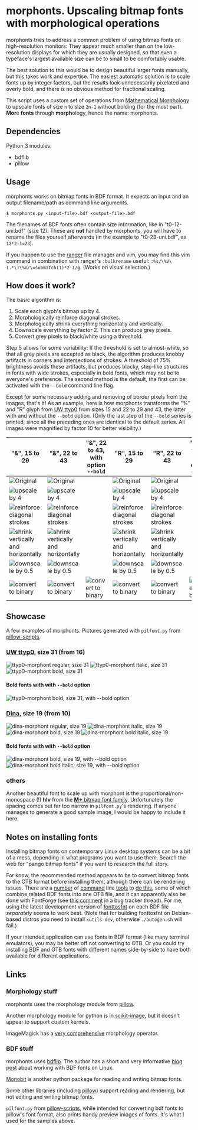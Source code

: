 # morphonts. Upscaling bitmap fonts with morphological operations

morphonts tries to address a common problem of using bitmap fonts on high-resolution monitors: They appear much smaller than on the low-resolution displays for which they are usually designed, so that even a typeface's largest available size can be to small to be comfortably usable.

The best solution to this would be to design beautiful larger fonts manually, but this takes work and expertise. The easiest automatic solution is to scale fonts up by integer factors, but the results look unnecessarily pixelated and overly bold, and there is no obvious method for fractional scaling. 

This script uses a custom set of operations from [Mathematical Morphology](https://en.wikipedia.org/wiki/Mathematical_Morphology) to upscale fonts of size `n` to size `2n-1` without bolding (for the most part). **Mor**e **fonts** through **morph**ology, hence the name: morphonts.


## Dependencies

Python 3 modules:
 - bdflib
 - pillow


## Usage

morphonts works on bitmap fonts in BDF format. It expects an input and an output filename/path as command line arguments.

```
$ morphonts.py <input-file>.bdf <output-file>.bdf
```

The filenames of BDF fonts often contain size information, like in "t0-12-uni.bdf" (size 12). These are **not** handled by morphonts, you will have to rename the files yourself afterwards (in the example to "t0-23-uni.bdf", as `12*2-1=23`). 

If you happen to use the [ranger](https://ranger.github.io/) file manager and vim, you may find this vim command in combination with ranger's `:bulkrename` useful: `:%s/\%V\(.*\)\%V/\=submatch(1)*2-1/g`. (Works on visual selection.)


## How does it work?

The basic algorithm is:

 1. Scale each glyph's bitmap up by 4.
 2. Morphologically reinforce diagonal strokes.
 3. Morphologically shrink everything horizontally and vertically.
 4. Downscale everything by factor 2. This can produce grey pixels.
 5. Convert grey pixels to black/white using a threshold.

Step 5 allows for some variability: If the threshold is set to almost-white, so that all grey pixels are accepted as black, the algorithm produces knobby artifacts in corners and intersections of strokes. A threshold of 75% brightness avoids these artifacts, but produces blocky, step-like structures in fonts with wide strokes, especially in bold fonts, which may not be to everyone's preference. The second method is the default, the first can be activated with the `--bold` command line flag.

Except for some necessary adding and removing of border pixels from the images, that's it! As an example, here is how morphonts transforms the "%" and "R" glyph from [UW ttyp0](https://people.mpi-inf.mpg.de/~uwe/misc/uw-ttyp0/) from sizes 15 and 22 to 29 and 43, the latter with and without the `--bold` option. (Only the last step of the `--bold` series is printed, since all the preceding ones are identical to the default series. All images were magnified by factor 10 for better visibility.)

| "&", 15 to 29                                                                                 | "&", 22 to 43                                                                                         | "&", 22 to 43, with option `--bold`                                                                | "R", 15 to 29                                                                         | "R", 22 to 43                                                                                 |"R", 22 to 43, with option `--bold`                                                        |
|-----------------------------------------------------------------------------------------------|-------------------------------------------------------------------------------------------------------|----------------------------------------------------------------------------------------------------|---------------------------------------------------------------------------------------|-----------------------------------------------------------------------------------------------|-------------------------------------------------------------------------------------------|
| ![Original](/pictures/sequences/t0-15-uni/ampersand/scale-10/0.png)                           | ![Original](/pictures/sequences/t0-22-uni/default/ampersand/scale-10/0.png)                           |                                                                                                    | ![Original](/pictures/sequences/t0-15-uni/R/scale-10/0.png)                           | ![Original](/pictures/sequences/t0-22-uni/default/R/scale-10/0.png)                           |                                                                                           |
| ![upscale by 4](/pictures/sequences/t0-15-uni/ampersand/scale-10/1.png)                       | ![upscale by 4](/pictures/sequences/t0-22-uni/default/ampersand/scale-10/1.png)                       |                                                                                                    | ![upscale by 4](/pictures/sequences/t0-15-uni/R/scale-10/1.png)                       | ![upscale by 4](/pictures/sequences/t0-22-uni/default/R/scale-10/1.png)                       |                                                                                           |
| ![reinforce diagonal strokes](/pictures/sequences/t0-15-uni/ampersand/scale-10/4.png)         | ![reinforce diagonal strokes](/pictures/sequences/t0-22-uni/default/ampersand/scale-10/4.png)         |                                                                                                    | ![reinforce diagonal strokes](/pictures/sequences/t0-15-uni/R/scale-10/4.png)         | ![reinforce diagonal strokes](/pictures/sequences/t0-22-uni/default/R/scale-10/4.png)         |                                                                                           |
| ![shrink vertically and horizontally](/pictures/sequences/t0-15-uni/ampersand/scale-10/6.png) | ![shrink vertically and horizontally](/pictures/sequences/t0-22-uni/default/ampersand/scale-10/6.png) |                                                                                                    | ![shrink vertically and horizontally](/pictures/sequences/t0-15-uni/R/scale-10/6.png) | ![shrink vertically and horizontally](/pictures/sequences/t0-22-uni/default/R/scale-10/6.png) |                                                                                           |
| ![downscale by 0.5](/pictures/sequences/t0-15-uni/ampersand/scale-10/7.png)                   | ![downscale by 0.5](/pictures/sequences/t0-22-uni/default/ampersand/scale-10/7.png)                   |                                                                                                    | ![downscale by 0.5](/pictures/sequences/t0-15-uni/R/scale-10/7.png)                   | ![downscale by 0.5](/pictures/sequences/t0-22-uni/default/R/scale-10/7.png)                   |                                                                                           |
| ![convert to binary](/pictures/sequences/t0-15-uni/ampersand/scale-10/8.png)                  | ![convert to binary](/pictures/sequences/t0-22-uni/default/ampersand/scale-10/8.png)                  | ![convert to binary](/pictures/sequences/t0-22-uni/bold/ampersand/scale-10/8.png)                  | ![convert to binary](/pictures/sequences/t0-15-uni/R/scale-10/8.png)                  | ![convert to binary](/pictures/sequences/t0-22-uni/default/R/scale-10/8.png)                  |![convert to binary](/pictures/sequences/t0-22-uni/bold/R/scale-10/8.png)                  |


## Showcase

A few examples of morphonts. Pictures generated with `pilfont.py` from [pillow-scripts](https://github.com/python-pillow/pillow-scripts).

### [UW ttyp0](https://people.mpi-inf.mpg.de/~uwe/misc/uw-ttyp0/), size 31 (from 16)

![ttyp0-morphont regular, size 31](/pictures/samples/t0-31-uni.png)
![ttyp0-morphont italic, size 31](/pictures/samples/t0-31i-uni.png)
![ttyp0-morphont bold, size 31](/pictures/samples/t0-31b-uni.png)

#### Bold fonts with with `--bold` option

![ttyp0-morphont bold, size 31, with --bold option](/pictures/samples/t0-31b-uni_morphonts--bold.png)

### [Dina](https://www.dcmembers.com/jibsen/download/61/), size 19 (from 10)

![dina-morphont regular, size 19](/pictures/samples/Dina_r400-19.png)
![dina-morphont italic, size 19](/pictures/samples/Dina_i400-19.png)
![dina-morphont bold, size 19](/pictures/samples/Dina_r700-19.png)
![dina-morphont bold italic, size 19](/pictures/samples/Dina_i700-19.png)

#### Bold fonts with with `--bold` option

![dina-morphont bold, size 19, with --bold option](/pictures/samples/Dina_r700-19_morphonts--bold.png)
![dina-morphont bold italic, size 19, with --bold option](/pictures/samples/Dina_i700-19_morphonts--bold.png)

### others

Another beautiful font to scale up with morphont is the proportional/non-monospace (!) **hlv** from the [**M+** bitmap font family](https://tracker.debian.org/pkg/xfonts-mplus). Unfortunately the spacing comes out far too narrow in `pilfont.py`'s rendering. If anyone manages to generate a good sample image, I would be happy to include it here.


## Notes on installing fonts

Installing bitmap fonts on contemporary Linux desktop systems can be a bit of a mess, depending in what programs you want to use them. Search the web for "pango bitmap fonts" if you want to research the full story.

For know, the recommended method appears to be to convert bitmap fonts to the OTB format before installing them, although there can be rendering issues. There are a [number](https://ndim.fedorapeople.org/stuff/bitmapfonts2otb/bitmapfonts2otb.py) of [command](https://github.com/ctrlcctrlv/bitmapfont2otb) line [tools](https://gist.github.com/Earnestly/6bc5bad7666f7bf8816d054b7b76112e) to [do this](https://gitlab.freedesktop.org/xorg/app/fonttosfnt), some of which combine related BDF fonts into one OTB file, and it can apparently also be done with FontForge (see [this comment](https://gitlab.gnome.org/GNOME/pango/-/issues/386#note_570411) in a bug tracker thread). For me, using the latest development version of [fonttosfnt](https://gitlab.freedesktop.org/xorg/app/fonttosfnt) on each BDF file *separately* seems to work best. (Note that for building fonttosfnt on Debian-based distros you need to install `xutils-dev`, otherwise `./autogen.sh` will fail.)

If your intended application can use fonts in BDF format (like many terminal emulators), you may be better off not converting to OTB. Or you could try installing BDF and OTB fonts with different names side-by-side to have both available for different applications.


## Links

### Morphology stuff

morphonts uses the morphology module from [pillow](https://pillow.readthedocs.io/en/latest/reference/ImageMorph.html).

Another morphology module for python is in [scikit-image](https://scikit-image.org/docs/stable/api/skimage.morphology.html), but it doesn't appear to support custom kernels.

ImageMagick has a [very comprehensive](https://legacy.imagemagick.org/Usage/morphology/) morphology operator.

### BDF stuff

morphonts uses [bdflib](https://bdflib.readthedocs.io/en/latest/about.html). The author has a short and very informative [blog post](https://thristian.livejournal.com/90017.html) about working with BDF fonts on Linux.

[Monobit](https://github.com/robhagemans/monobit) is another python package for reading and writing bitmap fonts.

Some other libraries (including [pillow](https://pillow.readthedocs.io/en/latest/reference/ImageFont.html)) support reading and rendering, but not editing and writing bitmap fonts.

`pilfont.py` from [pillow-scripts](https://github.com/python-pillow/pillow-scripts), while intended for converting bdf fonts to pillow's font format, also prints handy preview images of fonts. It's what I used for the samples above.
